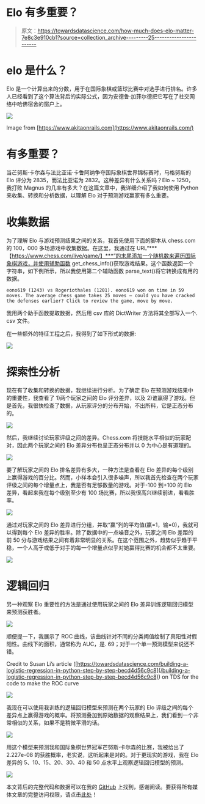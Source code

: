 # Elo 有多重要？

> 原文：<https://towardsdatascience.com/how-much-does-elo-matter-7e8c3e910cb1?source=collection_archive---------25----------------------->

# elo 是什么？

Elo 是一个计算出来的分数，用于在国际象棋或篮球比赛中对选手进行排名。许多人已经看到了这个算法背后的实际公式，因为安德鲁·加菲尔德把它写在了社交网络中哈佛宿舍的窗户上。

![](img/2ca6db82378c86625c2726ebeac4efa1.png)

Image from [https://www.akitaonrails.com](https://www.akitaonrails.com/)

# 有多重要？

当芒努斯·卡尔森与法比亚诺·卡鲁阿纳争夺国际象棋世界锦标赛时，马格努斯的 Elo 评分为 2835，而法比亚诺为 2832。这种差异有什么关系吗？Elo ~ 1250，我打败 Magnus 的几率有多大？在这篇文章中，我详细介绍了我如何使用 Python 来收集、转换和分析数据，以理解 Elo 对于预测游戏赢家有多么重要。

# 收集数据

为了理解 Elo 与游戏预测结果之间的关系，我首先使用下面的脚本从 chess.com 的 100，000 多场游戏中收集数据。在这里，我通过在 URL“***【https://www.chess.com/live/game/】***”的末尾添加一个随机数来遍历国际象棋游戏，并使用辅助函数 get_chess_info()获取游戏结果。这个函数返回一个字符串，如下例所示，所以我使用第二个辅助函数 parse_text()将它转换成有用的数据。

```
eono619 (1243) vs Rogeriothales (1201). eono619 won on time in 59 moves. The average chess game takes 25 moves — could you have cracked the defenses earlier? Click to review the game, move by move.
```

我用两个助手函数提取数据，然后用 csv 库的 DictWriter 方法将其全部写入一个. csv 文件。

在一些额外的特征工程之后，我得到了如下形式的数据:

![](img/15072616aaa99efe452a63343ea86f16.png)

# 探索性分析

现在有了收集和转换的数据，我继续进行分析。为了确定 Elo 在预测游戏结果中的重要性，我查看了 1)两个玩家之间的 Elo 评分差异，以及 2)谁赢得了游戏。但是首先，我很快检查了数据，从玩家评分的分布开始，不出所料，它是正态分布的。

![](img/13d575402a9064ece6e31ef5fe476311.png)

然后，我继续讨论玩家评级之间的差异。Chess.com 将技能水平相似的玩家配对，因此两个玩家之间的 Elo 差异分布也呈正态分布并以 0 为中心是有道理的。

![](img/3684eace1d26c61cc945980d47f79d0d.png)

要了解玩家之间的 Elo 排名差异有多大，一种方法是查看在 Elo 差异的每个级别上赢得游戏的百分比。然而，小样本会引入很多噪声，所以我首先检查在两个玩家评级之间的每个增量点上，我是否有足够数量的游戏。对于-100 到+100 的 Elo 差异，看起来我在每个级别至少有 100 场比赛，所以我很高兴继续前进，看看胜率。

![](img/a6ada74202c026f236463c0b63a90f30.png)

通过对玩家之间的 Elo 差异进行分组，并取“赢”列的平均值(赢=1，输=0)，我就可以得到每个 Elo 差异的胜率。除了数据中的一点噪音之外，玩家之间 Elo 差距的前 50 分与游戏结果之间有着非常明显的关系。在这个范围之外，趋势似乎趋于平稳，一个人高于或低于对手的每一个增量点似乎对她赢得比赛的机会都不太重要。

![](img/cd1ec67598239db36f3ca1992e0c75fe.png)

# 逻辑回归

另一种观察 Elo 重要性的方法是通过使用玩家之间的 Elo 差异训练逻辑回归模型来预测获胜者。

![](img/128f6dedce87c69ee977dc5073d7d4d7.png)

顺便提一下，我展示了 ROC 曲线，该曲线针对不同的分类阈值绘制了真阳性对假阳性。曲线下的面积，通常称为 AUC，是. 69；对于一个单一预测模型来说还不错。

Credit to Susan Li’s article ([https://towardsdatascience.com/building-a-logistic-regression-in-python-step-by-step-becd4d56c9c8](/building-a-logistic-regression-in-python-step-by-step-becd4d56c9c8)) on TDS for the code to make the ROC curve

![](img/4bd282ed9d86e34fc5e3b6e4cdee3d10.png)

我现在可以使用我训练的逻辑回归模型来预测在两个玩家的 Elo 评级之间的每个差异点上赢得游戏的概率。将预测叠加到原始数据的观察结果上，我们看到一个非常相似的关系，如果不是稍微平滑的话。

![](img/a2cd4d9e41febb09bb1944602606756b.png)

用这个模型来预测我和国际象棋世界冠军芒努斯·卡尔森的比赛，我被给出了 2.227e-08 的获胜概率，老实说，这听起来是对的。对于更现实的游戏，我在 Elo 差异的 5、10、15、20、30、40 和 50 点水平上观察逻辑回归模型的预测。

![](img/81cb98a6414389c8075108fec7d9ae59.png)

本文背后的完整代码和数据可以在我的 [GitHub](https://github.com/eonofrey/elo_analysis) 上找到，感谢阅读。要获得所有媒体文章的完整访问权限，请点击[此处](https://eonofrey.medium.com/membership)！
